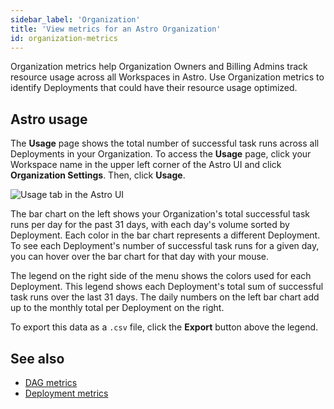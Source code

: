 ```yaml
---
sidebar_label: 'Organization'
title: 'View metrics for an Astro Organization'
id: organization-metrics
---
```


Organization metrics help Organization Owners and Billing Admins track resource usage across all Workspaces in Astro. Use Organization metrics to identify Deployments that could have their resource usage optimized.

## Astro usage

The **Usage** page shows the total number of successful task runs across all Deployments in your Organization. To access the **Usage** page, click your Workspace name in the upper left corner of the Astro UI and click **Organization Settings**. Then, click **Usage**.

![Usage tab in the Astro UI](/img/docs/usage.png)

The bar chart on the left shows your Organization's total successful task runs per day for the past 31 days, with each day's volume sorted by Deployment. Each color in the bar chart represents a different Deployment. To see each Deployment's number of successful task runs for a given day, you can hover over the bar chart for that day with your mouse.

The legend on the right side of the menu shows the colors used for each Deployment. This legend shows each Deployment's total sum of successful task runs over the last 31 days. The daily numbers on the left bar chart add up to the monthly total per Deployment on the right.

To export this data as a `.csv` file, click the **Export** button above the legend.

## See also

- [DAG metrics](dag-metrics.md)
- [Deployment metrics](deployment-metrics.md)
